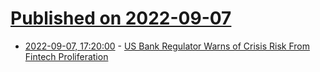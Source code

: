 # [Published on 2022-09-07](index.md)

* [2022-09-07, 17:20:00](https://news.slashdot.org/story/22/09/07/173209/us-bank-regulator-warns-of-crisis-risk-from-fintech-proliferation?utm_source=rss1.0mainlinkanon&utm_medium=feed) - [US Bank Regulator Warns of Crisis Risk From Fintech Proliferation](https://news.slashdot.org/story/22/09/07/173209/us-bank-regulator-warns-of-crisis-risk-from-fintech-proliferation?utm_source=rss1.0mainlinkanon&utm_medium=feed)
